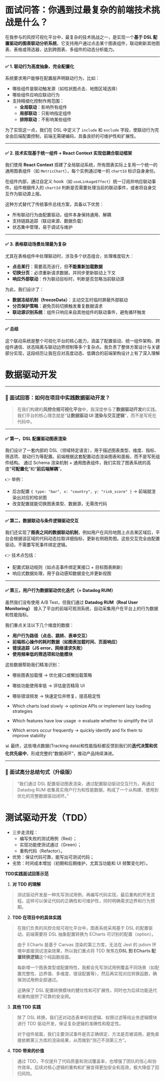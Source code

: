 # 面试问答：你遇到过最复杂的前端技术挑战是什么？

在我参与的风控可视化平台中，最复杂的技术挑战之一，是实现一个**基于 DSL 配置驱动的图表联动分析系统**，它支持用户通过点击某个图表组件，联动刷新其他图表、表格或筛选器，达到跨图表、多组件的动态分析能力。

------

#### ✅ 1. 联动行为高度抽象、完全配置化

系统要求用户能够在配置层声明联动行为，比如：

- 哪些组件是联动触发源（如柱状图点击、地图区域选择）
- 哪些组件应响应联动行为
- 支持精细化控制作用范围：
  - **全局联动**：影响所有组件
  - **局部联动**：只影响指定组件
  - **排除联动**：不影响某些组件

为了实现这一点，我们在 DSL 中定义了 `include` 和 `exclude` 字段，使联动行为完全由后端配置控制，前端无需硬编码，具备良好的可维护性和扩展性。

------

#### ✅ 2. 技术实现基于统一组件 + React Context 实现低耦合联动框架

我们使用 **React Context** 搭建了全局联动系统，所有图表实际上复用一个统一的通用图表组件（如 `MetricChart`），每个实例通过唯一的 `chartId` 标识自身身份。

在组件内部，通过自定义 hook（如 `useLinkageEffect`）统一订阅并响应联动事件。组件根据传入的 `chartId` 判断是否需要处理当前的联动事件，或者将自身交互作为联动源上报。

这种方式替代了传统事件总线方案，具备以下优势：

- 所有联动行为由配置驱动，组件本身保持通用、解耦
- 支持链路追踪（联动来源、数据负载）
- 状态集中管理，易于调试与维护

------

#### ✅ 3. 表格联动场景处理最为复杂

尤其在表格组件中处理联动时，涉及多个状态组合，处理难度较大：

- **点击某行**：需要高亮该行，但**不能重新加载数据**
- **切换分页**：必须重新请求数据，并同步更新联动上下文
- **响应外部联动**：作为联动目标时，判断是否忽略当前联动源

为此，我们设计了：

- **数据冻结机制（freezeData）**：主动交互时临时屏蔽外部联动
- **分页保护策略**：避免页码切换触发重复数据请求
- **联动源识别系统**：组件只响应来自其他组件的联动事件，避免循环触发

------

#### ✅ 总结

这个联动系统是整个可视化平台的核心能力，涵盖了配置驱动、统一组件架构、跨组件通信、状态隔离与联动边界控制等多个复杂点。我负责了整体方案设计与关键部分实现，这段经历让我在应对高度动态、低耦合的前端架构设计上有了深入理解

# 数据驱动开发

------

### 🎯 面试回答：如何在项目中实践数据驱动开发？

> 在我们构建的**风控合规可视化平台**中，我深度参与了**数据驱动开发**的实践。我们平台的核心理念就是“**让数据驱动 UI 渲染与交互逻辑**”，而不是写死在代码中。

------

#### ✅ 第一，DSL 配置驱动图表渲染

我们设计了一套内部的 DSL（领域特定语言），用于描述图表类型、维度、指标、筛选项、联动行为等配置。前端根据这套配置动态渲染图表和面板，而不是写死组件结构。
 通过 Schema 渲染机制 + 通用图表组件，我们实现了图表系统的高度“**可配置化**”和“**前后端解耦**”。

👉 举例：

- 后台配置 `{ type: "bar", x: "country", y: "risk_score" }`
  → 前端就渲染出对应的柱状图
- 改变配置就能切换图表类型、数据源，无需改代码

------

#### ✅ 第二，数据联动与条件逻辑驱动交互

我们还实现了**图表之间的数据联动机制**，例如用户在风险地图上点击某区域后，平台会根据该区域的代码动态拉取详细指标，更新右侧趋势图。这些交互完全由配置驱动，不需要写死事件绑定逻辑。

👉 技术点包括：

- 配置式联动规则（如点击事件绑定某接口 + 目标图表刷新）
- 响应式数据处理，用于自动感知数据变化并更新视图

------

#### ✅ 第三，用户行为数据驱动优化迭代（+ Datadog RUM）

虽然我们没有使用 A/B Test，但我们通过 **Datadog RUM（Real User Monitoring）** 接入了平台的前端可观测系统，自动采集用户在平台上的行为数据和性能指标。

我们重点关注以下几个维度的数据：

- **用户行为路径（点击、跳转、表单交互）**
- **前端核心操作的耗时数据（如图表加载时间、页面响应）**
- **错误追踪（JS error、网络请求失败）**
- **使用频率低的筛选项和功能模块**

这些数据帮助我们精准识别：

- 哪些图表加载慢 → 优化接口或懒加载策略
- 哪些功能使用率低 → 评估是否精简 UI
- 哪些错误频发 → 快速定位并修复，提高稳定性

- Which charts load slowly → optimize APIs or implement lazy loading strategies
- Which features have low usage → evaluate whether to simplify the UI
- Which errors occur frequently → quickly identify and fix them to improve stability

📊 最终，这些埋点数据(Tracking data)和性能指标都反馈到我们的**迭代决策和优化优先级中**，形成完整的“数据闭环”，推动产品持续演进。

------

### 🧩 面试高分总结句式（升级版）

> “我们通过 DSL 配置驱动图表渲染，通过配置联动驱动交互行为，再通过 Datadog RUM 收集真实用户行为和性能数据，构成了一个从构建、使用到优化的完整数据驱动闭环。”

# 测试驱动开发（TDD）

- 三步走流程：
  - 编写失败的测试用例（Red）；
  - 实现功能使测试通过（Green）；
  - 重构代码（Refactor）。
- 优势：保证代码可靠，能写出可测试代码；
- 劣势：时间成本增加（初期和后期维护，尤其当功能和 UI 频繁变化时）。

**TDD实践面试回答示范**

1. **对 TDD 的理解**

> 测试驱动开发是一种先写测试用例，再编写代码实现，最后重构的开发流程。这样可以保证代码的正确性和可维护性，同时明确需求边界和行为预期。

2. **TDD 在项目中的具体实践**

> 在我们负责的风控合规可视化平台中，图表系统采用基于 DSL 的配置驱动，前端需要将 DSL 抽象配置转换为 ECharts 可识别的配置（option）。
>
> 由于 ECharts 是基于 Canvas 渲染的第三方库，无法在 Jest 的 jsdom 环境中直接测试渲染效果，所以我们重点将 TDD 聚焦在**DSL 到 ECharts 配置转换逻辑**这个纯函数层面。
>
> 每新增一个图表类型或配置特性，我都会先写测试用例覆盖不同场景（如配置完整性、边界值、多维度、错误配置等），然后再实现对应转换函数，确保测试用例全部通过。
>
> 这确保了 DSL 配置转换模块的健壮性和可扩展性，同时也为后续功能迭代和重构提供了可靠的安全网。

3. **其他 TDD 实践**

> 除了 DSL 转换，我们还对动态表单校验逻辑、权限过滤等纯业务逻辑模块进行 TDD 驱动开发，保证复杂逻辑的准确性和稳定性。
>
> 对于组件层面，我们主要测试事件是否正确绑定、方法是否被调用，避免直接依赖第三方库的渲染结果，从而做到“测己不测第三方”。

4. **TDD 带来的价值**

> 通过 TDD，不仅提升了代码质量和测试覆盖率，也增强了团队的信心和协作效率。后续对核心逻辑的重构和扩展变得更加安全和高效，极大降低了回归风险。